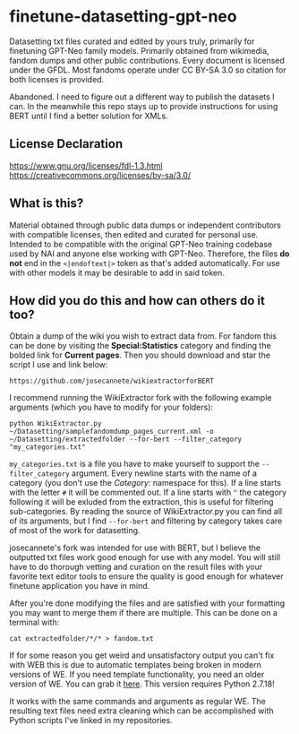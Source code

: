 # finetune-datasetting-gpt-neo
Datasetting txt files curated and edited by yours truly, primarily for finetuning GPT-Neo family models. Primarily obtained from wikimedia, fandom dumps and other public contributions. Every document is licensed under the GFDL. Most fandoms operate under CC BY-SA 3.0 so citation for both licenses is provided.

Abandoned. I need to figure out a different way to publish the datasets I can. In the meanwhile this repo stays up to provide instructions for using BERT until I find a better solution for XMLs.

## License Declaration
https://www.gnu.org/licenses/fdl-1.3.html  
https://creativecommons.org/licenses/by-sa/3.0/

## What is this?
Material obtained through public data dumps or independent contributors with compatible licenses, then edited and curated for personal use. Intended to be compatible with the original GPT-Neo training codebase used by NAI and anyone else working with GPT-Neo. Therefore, the files **do not** end in the `<|endoftext|>` token as that's added automatically. For use with other models it may be desirable to add in said token.

## How did you do this and how can others do it too?
Obtain a dump of the wiki you wish to extract data from. For fandom this can be done by visiting the **Special:Statistics** category and finding the bolded link for **Current pages**. Then you should download and star the script I use and link below:  
```
https://github.com/josecannete/wikiextractorforBERT
```
I recommend running the WikiExtractor fork with the following example arguments (which you have to modify for your folders):  
```
python WikiExtractor.py ~/Datasetting/samplefandomdump_pages_current.xml -o ~/Datasetting/extractedfolder --for-bert --filter_category "my_categories.txt"
```
`my_categories.txt` is a file you have to make yourself to support the `--filter_category` argument. Every newline starts with the name of a category (you don't use the *Category:* namespace for this). If a line starts with the letter `#` it will be commented out. If a line starts with `^` the category following it will be exluded from the extraction, this is useful for filtering sub-categories. By reading the source of WikiExtractor.py you can find all of its arguments, but I find `--for-bert` and filtering by category takes care of most of the work for datasetting.

josecannete's fork was intended for use with BERT, but I believe the outputted txt files work good enough for use with any model. You will still have to do thorough vetting and curation on the result files with your favorite text editor tools to ensure the quality is good enough for whatever finetune application you have in mind.  

After you're done modifying the files and are satisfied with your formatting you may want to merge them if there are multiple. This can be done on a terminal with:  
```
cat extractedfolder/*/* > fandom.txt
```
If for some reason you get weird and unsatisfactory output you can't fix with WEB this is due to automatic templates being broken in modern versions of WE. If you need template functionality, you need an older version of WE. You can grab it [here](https://web.archive.org/web/20201120105747/http://medialab.di.unipi.it/Project/SemaWiki/Tools/WikiExtractor.py). This version requires Python 2.7.18!

It works with the same commands and arguments as regular WE. The resulting text files need extra cleaning which can be accomplished with Python scripts I've linked in my repositories.
